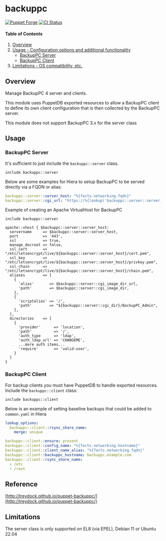 # backuppc

[![Puppet Forge](http://img.shields.io/puppetforge/v/treydock/backuppc.svg)](https://forge.puppetlabs.com/treydock/backuppc)
[![CI Status](https://github.com/treydock/puppet-backuppc/workflows/CI/badge.svg?branch=main)](https://github.com/treydock/puppet-backuppc/actions?query=workflow%3ACI)

#### Table of Contents

1. [Overview](#overview)
2. [Usage - Configuration options and additional functionality](#usage)
    * [BackupPC Server](#backuppc-server)
    * [BackupPC Client](#backuppc-client)
3. [Limitations - OS compatibility, etc.](#limitations)

## Overview

Manage BackupPC 4 server and clients.

This module uses PuppetDB exported resources to allow a BackupPC client to define its own client configuration that is then collected by the BackupPC server.

This module does not support BackupPC 3.x for the server class

## Usage

### BackupPC Server

It's sufficient to just include the `backuppc::server` class.

```puppet
include backuppc::server
```

Below are some examples for Hiera to setup BackupPC to be served directly via a FQDN or alias:

```yaml
backuppc::server::server_host: "%{facts.networking.fqdn}"
backuppc::server::cgi_url: "https://%{lookup('backuppc::server::server_host')}"
```

Example of creating an Apache VirtualHost for BackupPC

```puppet
include backuppc::server

apache::vhost { $backuppc::server::server_host:
  servername     => $backuppc::server::server_host,
  port           => '443',
  ssl            => true,
  manage_docroot => false,
  ssl_cert       => "/etc/letsencrypt/live/${backuppc::server::server_host}/cert.pem",
  ssl_key        => "/etc/letsencrypt/live/${backuppc::server::server_host}/privkey.pem",
  ssl_chain      => "/etc/letsencrypt/live/${backuppc::server::server_host}/chain.pem",
  aliases        => [
    {
      'alias'       => $backuppc::server::cgi_image_dir_url,
      'path'        => $backuppc::server::cgi_image_dir,
    },
    {
      'scriptalias' => '/',
      'path'        => "${backuppc::server::cgi_dir}/BackupPC_Admin",
    },
  ],
  directories    => [
    {
      'provider'      => 'location',
      'path'          => '/',
      'auth_type      => 'ldap',
      'auth_ldap_url' => 'CHANGEME',
      ...more auth items...
      'require'       => 'valid-user',
    }
  ]
}
```

### BackupPC Client

For backup clients you must have PuppetDB to handle exported resources.  Include the `backuppc::client` class:

```puppet
include backuppc::client
```

Below is an example of setting baseline backups that could be added to `common.yaml` in Hiera

```yaml
lookup_options:
  backuppc::client::rsync_share_name:
    merge: unique

backuppc::client::ensure: present
backuppc::client::config_name: "%{facts.networking.hostname}"
backuppc::client::client_name_alias: "%{facts.networking.fqdn}"
backuppc::client::backuppc_hostname: backuppc.example.com
backuppc::client::rsync_share_name:
  - /etc
  - /root
```

## Reference

[http://treydock.github.io/puppet-backuppc/](http://treydock.github.io/puppet-backuppc/)

## Limitations

The server class is only supported on EL8 (via EPEL), Debian 11 or Ubuntu 22.04

